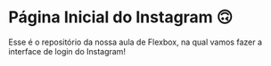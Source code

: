 # Página Inicial do Instagram 🙃

Esse é o repositório da nossa aula de Flexbox, na qual vamos fazer a interface de login do Instagram! 
